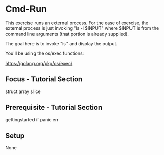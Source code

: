 Cmd-Run
==============

This exercise runs an external process. For the ease of exercise, the
external process is just invoking "ls -l $INPUT" where $INPUT is from
the command line arguments (that portion is already supplied).

The goal here is to invoke "ls" and display the output.

You'll be using the os/exec functions:

  https://golang.org/pkg/os/exec/

Focus - Tutorial Section
------------------------
struct
array
slice

Prerequisite - Tutorial Section
-------------------------------
gettingstarted
if
panic
err

Setup
-----
None

